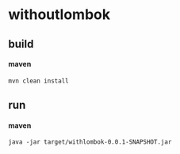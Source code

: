 # withoutlombok

## build

#### maven
```
mvn clean install
```

## run

#### maven
```
java -jar target/withlombok-0.0.1-SNAPSHOT.jar
```